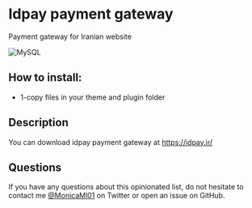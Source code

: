# Idpay payment gateway

Payment gateway for Iranian website

![MySQL](https://img.shields.io/badge/javascript-%23323330.svg?style=for-the-badge&logo=javascript&logoColor=%23F7DF1E)

## How to install:

- 1-copy files in your theme and plugin folder

## Description

You can download idpay payment gateway at https://idpay.ir/

## Questions

If you have any questions about this opinionated list, do not hesitate to contact me [@MonicaMl01](https://twitter.com/MonicaMl01) on Twitter or open an issue on GitHub.